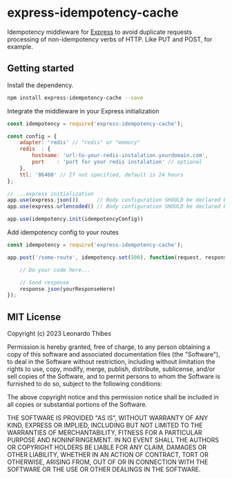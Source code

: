 express-idempotency-cache
=========================

Idempotency middleware for [Express](https://expressjs.com) to avoid duplicate requests processing of non-idempotency verbs of HTTP. Like PUT and POST, for example.

Getting started
---------------

Install the dependency.
```bash
npm install express-idempotency-cache --save
```

Integrate the middleware in your Express initialization

```javascript
const idempotency = require('express-idempotency-cache');

const config = {
    adapter: 'redis' // "redis" or "memory"
    redis  : {
        hostname: 'url-to-your-redis-instalation.yourdomain.com',
        port    : 'port for your redis instalation' // optional
    },
    ttl: '86400' // If not specified, default is 24 hours
};

// ...express initialization
app.use(express.json())      // Body configuration SHOULD be declared BEFORE
app.use(express.urlencoded() // Body configuration SHOULD be declared BEFORE

app.use(idempotency.init(idempotencyConfig))
```

Add idempotency config to your routes
```javascript
const idempotency = require('express-idempotency-cache');

app.post('/some-route', idempotency.set(500), function(request, response) {

    // Do your code here...

    // Send response
    response.json(yourResponseHere)
});
```

MIT License
-----------

Copyright (c) 2023 Leonardo Thibes

Permission is hereby granted, free of charge, to any person obtaining a copy
of this software and associated documentation files (the "Software"), to deal
in the Software without restriction, including without limitation the rights
to use, copy, modify, merge, publish, distribute, sublicense, and/or sell
copies of the Software, and to permit persons to whom the Software is
furnished to do so, subject to the following conditions:

The above copyright notice and this permission notice shall be included in all
copies or substantial portions of the Software.

THE SOFTWARE IS PROVIDED "AS IS", WITHOUT WARRANTY OF ANY KIND, EXPRESS OR
IMPLIED, INCLUDING BUT NOT LIMITED TO THE WARRANTIES OF MERCHANTABILITY,
FITNESS FOR A PARTICULAR PURPOSE AND NONINFRINGEMENT. IN NO EVENT SHALL THE
AUTHORS OR COPYRIGHT HOLDERS BE LIABLE FOR ANY CLAIM, DAMAGES OR OTHER
LIABILITY, WHETHER IN AN ACTION OF CONTRACT, TORT OR OTHERWISE, ARISING FROM,
OUT OF OR IN CONNECTION WITH THE SOFTWARE OR THE USE OR OTHER DEALINGS IN THE
SOFTWARE.
